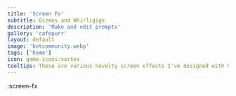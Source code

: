 ```yaml
---
title: 'Screen Fx'
subtitle: Gizmos and Whirligigs
description: 'Make and edit prompts'
gallery: 'cafepurr'
layout: default
image: 'botcommunity.webp'
tags: ['home']
icon: game-icons:vortex
tooltips: These are various novelty screen effects I've designed with ChatGPT providing the maths. I love making doohickies and gizmoes. If anyone wants a screen effect or other novelty element designed, message me at silas@kindrobots.org. Priorities given to projects with a budget, though I'm a sucker for philanthropy.
---
```


:screen-fx
